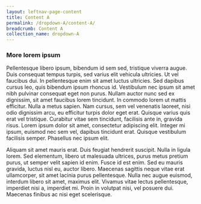 ```yaml
---
layout: leftnav-page-content
title: Content A
permalink: /dropdown-A/content-A/
breadcrumb: Content A
collection_name: dropdown-A
---
```


### **More lorem ipsum**

Pellentesque libero ipsum, bibendum id sem sed, tristique viverra augue. Duis consequat tempus turpis, sed varius elit vehicula ultricies. Ut vel faucibus dui. In pellentesque enim sit amet luctus ultricies. Sed dapibus cursus leo, quis bibendum ipsum rhoncus id. Vestibulum nec ipsum sit amet nibh pulvinar consequat eget non purus. Nullam auctor nunc sed ex dignissim, sit amet faucibus lorem tincidunt. In commodo lorem ut mattis efficitur. Nulla a metus sapien. Nam cursus, sem vel venenatis laoreet, nisi odio dignissim arcu, eu efficitur turpis dolor eget erat. Quisque varius quis erat vel tristique. Curabitur vitae sem tincidunt, facilisis ante in, gravida risus. Lorem ipsum dolor sit amet, consectetur adipiscing elit. Integer mi ipsum, euismod nec sem vel, dapibus tincidunt erat. Quisque vestibulum facilisis semper. Phasellus nec ipsum elit.

Aliquam sit amet mauris erat. Duis feugiat hendrerit suscipit. Nulla in ligula lorem. Sed elementum, libero ut malesuada ultrices, purus metus pretium purus, ut semper velit sapien id enim. Fusce id est enim. Sed eu mauris gravida, luctus nisl eu, auctor libero. Maecenas sagittis neque vitae erat ullamcorper, sit amet lacinia purus pellentesque. Nulla nec augue euismod, interdum libero sit amet, maximus elit. Vivamus vitae lectus pellentesque, imperdiet nisi a, imperdiet mi. Proin in volutpat nisi, vel posuere dui. Maecenas finibus ac nisi eget scelerisque.